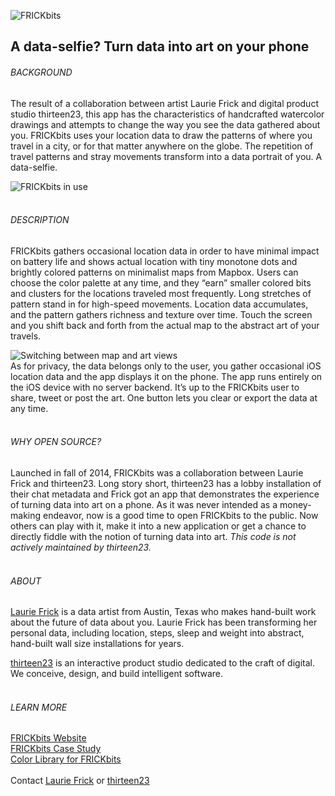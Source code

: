 ![FRICKbits](https://s3.amazonaws.com/t23-frickbits/images/FRI_Logo.png "FRICKbits")

## A data-selfie? Turn data into art on your phone

###### BACKGROUND

The result of a collaboration between artist Laurie Frick and digital product studio thirteen23, this app has the characteristics of handcrafted watercolor drawings and attempts to change the way you see the data gathered about you. FRICKbits uses your location data to draw the patterns of where you travel in a city, or for that matter anywhere on the globe. The repetition of travel patterns and stray movements transform into a data portrait of you. A data-selfie.

![FRICKbits in use](https://s3.amazonaws.com/t23-frickbits/images/FRI_Photo.jpg "FRICKbits in use")
<br /><br />

###### DESCRIPTION

FRICKbits gathers occasional location data in order to have minimal impact on battery life and shows actual location with tiny monotone dots and brightly colored patterns on minimalist maps from Mapbox. Users can choose the color palette at any time, and they “earn” smaller colored bits and clusters for the locations traveled most frequently. Long stretches of pattern stand in for high-speed movements. Location data accumulates, and the pattern gathers richness and texture over time. Touch the screen and you shift back and forth from the actual map to the abstract art of your travels.<br />

![Switching between map and art views](https://s3.amazonaws.com/t23-frickbits/images/FRI_Animation.gif "Switching between map and art views")
<br />
As for privacy, the data belongs only to the user, you gather occasional iOS location data and the app displays it on the phone. The app runs entirely on the iOS device with no server backend. It’s up to the FRICKbits user to share, tweet or post the art. One button lets you clear or export the data at any time. 
<br /><br />


###### WHY OPEN SOURCE?

Launched in fall of 2014, FRICKbits was a collaboration between Laurie Frick and thirteen23. Long story short, thirteen23 has a lobby installation of their chat metadata and Frick got an app that demonstrates the experience of turning data into art on a phone. As it was never intended as a money-making endeavor, now is a good time to open FRICKbits to the public. Now others can play with it, make it into a new application or get a chance to directly fiddle with the notion of turning data into art.
*This code is not actively maintained by thirteen23.*
<br /><br />


###### ABOUT

[Laurie Frick](http://www.lauriefrick.com/) is a data artist from Austin, Texas who makes hand-built work about the future of data about you. Laurie Frick has been transforming her personal data, including location, steps, sleep and weight into abstract, hand-built wall size installations for years.

[thirteen23](http://thirteen23.com/projects/frickbits/) is an interactive product studio dedicated to the craft of digital. We conceive, design, and build intelligent software.
<br /><br />


###### LEARN MORE
[FRICKbits Website](http://www.frickbits.com/)<br />
[FRICKbits Case Study](http://thirteen23.com/projects/frickbits/)<br />
[Color Library for FRICKbits](https://medium.com/hello-thirteen23/ios-color-library-b48053950e2c)<br />
<br />
Contact [Laurie Frick](mailto:laurie@lauriefrick.com) or [thirteen23](mailto:hello@thirteen23.com)
